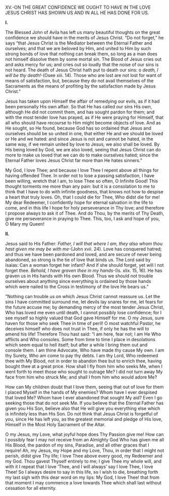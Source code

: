 
XV.-ON THE GREAT CONFIDENCE WE OUGHT TO HAVE IN THE LOVE JESUS CHRIST HAS SHOWN US AND IN ALL HE HAS DONE FOR US.

**I.**

The Blessed John of Avila has left us many beautiful thoughts on the great confidence we should have in the merits of Jesus Christ. “Do not forget,” he says “that Jesus Christ is the Mediator between the Eternal Father and ourselves; and that we are beloved by Him, and united to Him by such strong bonds of love that nothing can break them, so long as a man does not himself dissolve them by some mortal sin. The Blood of Jesus cries out and asks mercy for us; and cries out so loudly that the noise of our sins is not heard. The death of Jesus Christ hath put to death our sins: o _death, I will be thy death!_-(Osee xiii. 14). Those who are lost are not lost for want of means of satisfaction, but, because they do not avail themselves of the Sacraments as the means of profiting by the satisfaction made by Jesus Christ.”

Jesus has taken upon Himself the affair of remedying our evils, as if it had been personally His own affair. So that He has called our sins His own, although He did not commit them, and has sought pardon for them; and with the most tender love has prayed, as if He were praying for Himself, that all who should have recourse to Him might become objects of love. And as He sought, so He found, because God has so ordained that Jesus and ourselves should be so united in one, that either He and we should be loved or He and we hated: and since Jesus is not and cannot be hated, in the same way, if we remain united by love to Jesus, we also shall be loved. By His being loved by God, we are also loved, seeing that Jesus Christ can do more to make us loved that we can do to make ourselves hated; since the Eternal Father loves Jesus Christ far more than He hates sinners.”

My God, I love Thee; and because I love Thee I repent above all things for having offended Thee. In order not to lose a passing satisfaction, I have been willing, wretch that I am, to lose Thee so often, O Infinite Good! This thought torments me more than any pain: but it is a consolation to me to think that I have to do with infinite goodness, that knows not how to despise a heart that truly loves. Oh, that I could die for Thee, Who didst die for me! My dear Redeemer, I confidently hope for eternal salvation in the life to come, and in this life I hope for holy perseverance in Thy love; and therefore I propose always to ask it of Thee. And do Thou, by the merits of Thy Death, give me perseverance in praying to Thee. This, too, I ask and hope of you, O Mary my Queen!

**II.**

Jesus said to His Father: _Father, I will that where I am, they also whom thou hast given me may be with me_-(John xvii. 24). Love has conquered hatred; and thus we have been pardoned and loved, and are secure of never being abandoned, so strong is the tie of love that binds us. The Lord said by Isaias: Can a woman forget her infant? And if she should forget, yet will I not forget thee. _Behold, I have graven thee in my hands_-(Is. xlix. 15, 16). He has graven us in His hands with His own Blood. Thus we should not trouble ourselves about anything since everything is ordained by those hands which were nailed to the Cross in testimony of the love He bears us.”

“Nothing can trouble us on which Jesus Christ cannot reassure us. Let the sins I have committed surround me, let devils lay snares for me, let fears for the future accuse me; by demanding mercy of the most tender Jesus Christ, Who has loved me even until death, I cannot possibly lose confidence; for I see myself so highly valued that God gave Himself for me. O my Jesus, sure haven for those who seek Thee in time of peril! O most watchful Pastor, he deceives himself who does not trust in Thee, if only he has the will to amend his life! Therefore Thou hast said: “I am here, fear not; I am He Who afflicts and Who consoles. Some from time to time I place in desolations which seem equal to hell itself; but after a while I bring them out and console them. I am thine Advocate, Who have made thy cause My own. I am thy Surety, Who am come to pay thy debts. I am thy Lord, Who redeemed thee with My Blood, not in order to abandon thee but to enrich thee, having bought thee at a great price. How shall I fly from him who seeks Me, when I went forth to meet those who sought to outrage Me? I did not turn away My face from him who struck Me; and shall I from him who would adore Me?

How can My children doubt that I love them, seeing that out of love for them I placed Myself in the hands of My enemies? Whom have I ever despised that loved Me? Whom have I ever abandoned that sought My aid? Even I go seeking those that do not seek Me. If you believe that the Eternal Father has given you His Son, believe also that He will give you everything else which is infinitely less than His Son. Do not think that Jesus Christ is forgetful of you, since He has left you, as the greatest memorial and pledge of His love, Himself in the Most Holy Sacrament of the Altar.

O my Jesus, my Love, what joyful hope does Thy Passion give me! How can I possibly fear I may not receive from an Almighty God Who has given me all His Blood, the pardon of my sins, Paradise, and all other graces that I require! Ah, my Jesus, my Hope and my Love, Thou, in order that I might not perish, didst give Thy life; I love Thee above every good, my Redeemer and my God. Thou gavest Thyself entirely to me; I give Thee my whole will, and with it I repeat that I love ‘Thee, and I will always’ say I love Thee, I love Thee! So I always desire to say in this life, so I wish to die, breathing forth my last sigh with this dear word on my lips: My God, I love Thee! that from that moment I may commence a love towards Thee which shall last without cessation for all eternity.


